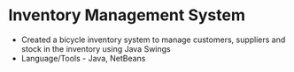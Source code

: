 # Inventory Management System
* Created a bicycle inventory system to manage customers, suppliers and stock in the inventory using Java Swings
* Language/Tools - Java, NetBeans

